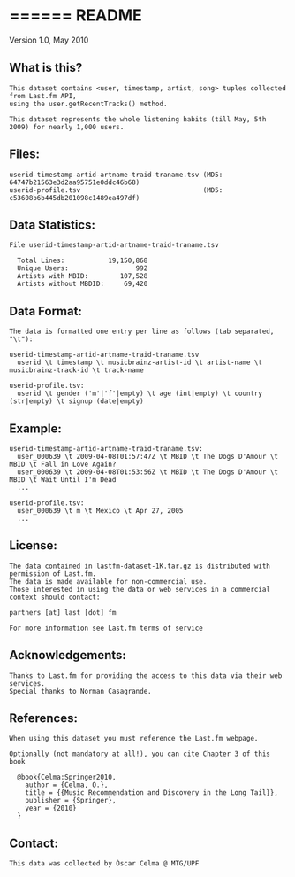 ======
README
======

Version 1.0, May 2010

## What is this?

    This dataset contains <user, timestamp, artist, song> tuples collected from Last.fm API, 
    using the user.getRecentTracks() method.

    This dataset represents the whole listening habits (till May, 5th 2009) for nearly 1,000 users.

## Files:

    userid-timestamp-artid-artname-traid-traname.tsv (MD5: 64747b21563e3d2aa95751e0ddc46b68)
    userid-profile.tsv                               (MD5: c53608b6b445db201098c1489ea497df)

## Data Statistics:

    File userid-timestamp-artid-artname-traid-traname.tsv

      Total Lines:           19,150,868
      Unique Users:                 992
      Artists with MBID:        107,528
      Artists without MBDID:     69,420

## Data Format:

    The data is formatted one entry per line as follows (tab separated, "\t"):

    userid-timestamp-artid-artname-traid-traname.tsv
      userid \t timestamp \t musicbrainz-artist-id \t artist-name \t musicbrainz-track-id \t track-name

    userid-profile.tsv:
      userid \t gender ('m'|'f'|empty) \t age (int|empty) \t country (str|empty) \t signup (date|empty)

## Example:

    userid-timestamp-artid-artname-traid-traname.tsv:
      user_000639 \t 2009-04-08T01:57:47Z \t MBID \t The Dogs D'Amour \t MBID \t Fall in Love Again?
      user_000639 \t 2009-04-08T01:53:56Z \t MBID \t The Dogs D'Amour \t MBID \t Wait Until I'm Dead
      ...

    userid-profile.tsv:
      user_000639 \t m \t Mexico \t Apr 27, 2005
      ...

## License:

    The data contained in lastfm-dataset-1K.tar.gz is distributed with permission of Last.fm. 
    The data is made available for non-commercial use.
    Those interested in using the data or web services in a commercial context should contact: 

    partners [at] last [dot] fm

    For more information see Last.fm terms of service

## Acknowledgements:

    Thanks to Last.fm for providing the access to this data via their web services. 
    Special thanks to Norman Casagrande.

## References:

    When using this dataset you must reference the Last.fm webpage.

    Optionally (not mandatory at all!), you can cite Chapter 3 of this book

      @book{Celma:Springer2010,
      	author = {Celma, O.},
      	title = {{Music Recommendation and Discovery in the Long Tail}},
       	publisher = {Springer},
       	year = {2010}
      }

## Contact:

    This data was collected by Òscar Celma @ MTG/UPF
